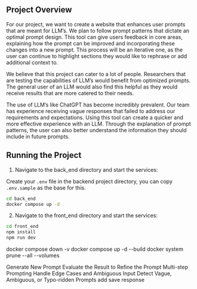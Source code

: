 ## Project Overview

For our project, we want to create a website that enhances user prompts that are meant for LLM’s. We plan to follow prompt patterns that dictate an optimal prompt design. This tool can give users feedback in core areas, explaining how the prompt can be improved and incorporating these changes into a new prompt. This process will be an iterative one, as the user can continue to highlight sections they would like to rephrase or add additional context to.

We believe that this project can cater to a lot of people. Researchers that are testing the capabilities of LLM’s would benefit from optimized prompts. The general user of an LLM would also find this helpful as they would receive results that are more catered to their needs.

The use of LLM’s like ChatGPT has become incredibly prevalent. Our team has experience receiving vague responses that failed to address our requirements and expectations. Using this tool can create a quicker and more effective experience with an LLM. Through the explanation of prompt patterns, the user can also better understand the information
they should include in future prompts.

## Running the Project

1. Navigate to the back_end directory and start the services:

Create your `.env` file in the backend project directory, you can copy `.env.sample` as the base for this.

```sh
cd back_end
docker compose up -d
```

2. Navigate to the front_end directory and start the services:

```sh
cd front_end
npm install
npm run dev
```

docker compose down -v
docker compose up -d --build
docker system prune --all --volumes

Generate New Prompt
Evaluate the Result to Refine the Prompt
Multi-step Prompting
Handle Edge Cases and Ambiguous Input
Detect Vague, Ambiguous, or Typo-ridden Prompts
add save response
